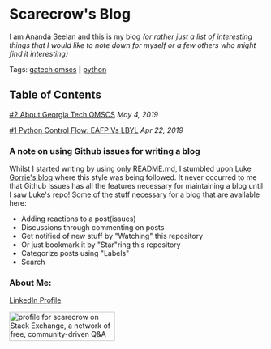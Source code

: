 # Scarecrow's Blog

I am Ananda Seelan and this is my blog *(or rather just a list of interesting things that I would like to note down for myself or a few others who might find it interesting)*


Tags: [gatech omscs](https://github.com/scarecrow1123/blog/issues?q=is%3Aissue+is%3Aopen+label%3A%22gatech+omscs%22)  **|** 
[python](https://github.com/scarecrow1123/blog/issues?q=is%3Aissue+is%3Aopen+label%3Apython)


## Table of Contents

[#2 About Georgia Tech OMSCS](https://github.com/scarecrow1123/blog/issues/2) *May 4, 2019*

[#1 Python Control Flow: EAFP Vs LBYL](https://github.com/scarecrow1123/blog/issues/1) *Apr 22, 2019*

### A note on using Github issues for writing a blog
Whilst I started writing by using only README.md, I stumbled upon [Luke Gorrie's blog](https://github.com/lukego/blog) where this style was being followed. It never occurred to me that Github Issues has all the features necessary for maintaining a blog until I saw Luke's repo! Some of the stuff necessary for a blog that are available here:

* Adding reactions to a post(issues)
* Discussions through commenting on posts
* Get notified of new stuff by "Watching" this repository
* Or just bookmark it by "Star"ring this repository
* Categorize posts using "Labels"
* Search

### About Me:

[LinkedIn Profile](https://www.linkedin.com/in/sri-ananda-seelan-lakshmi-narasimhan-86330776/)
  
<a href="https://stackexchange.com/users/2076912"><img src="https://stackexchange.com/users/flair/2076912.png" width="208" height="58" alt="profile for scarecrow on Stack Exchange, a network of free, community-driven Q&amp;A sites" title="profile for scarecrow on Stack Exchange, a network of free, community-driven Q&amp;A sites"></a>
